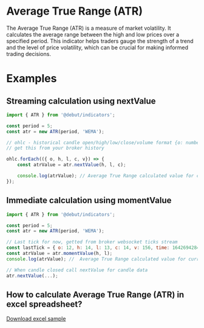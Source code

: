 # Average True Range (ATR)
The Average True Range (ATR) is a measure of market volatility. It calculates the average range between the high and low prices over a specified period. This indicator helps traders gauge the strength of a trend and the level of price volatility, which can be crucial for making informed trading decisions.

# Examples

## Streaming calculation using nextValue


```javascript
import { ATR } from '@debut/indicators';

const period = 5;
const atr = new ATR(period, 'WEMA');

// ohlc - historical candle open/high/low/close/volume format {o: number, h: number, l: number, c: number, v: number, time: number }
// get this from your broker history

ohlc.forEach(({ o, h, l, c, v}) => {
    const atrValue = atr.nextValue(h, l, c);

    console.log(atrValue); // Average True Range calculated value for current candle
});
```

## Immediate calculation using momentValue

```javascript
import { ATR } from '@debut/indicators';

const period = 5;
const atr = new ATR(period, 'WEMA');

// Last tick for now, getted from broker websocket ticks stream
const lastTick = { o: 12, h: 14, l: 13, c: 14, v: 156, time: 1642694284515 };
const atrValue = atr.momentValue(h, l);
console.log(atrValue); //  Average True Range calculated value for current tick

// When candle closed call nextValue for candle data
atr.nextValue(...);
```

## How to calculate Average True Range (ATR) in excel spreadsheet?

[Download excel sample](../tests/atr/Average-True-Range.xlsx)